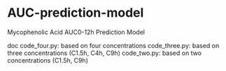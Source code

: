 # AUC-prediction-model

Mycophenolic Acid AUC0-12h Prediction Model

doc
code_four.py: based on four concentrations
code_three.py: based on three concentrations (C1.5h, C4h, C9h)
code_two.py: based on two concentrations  (C1.5h, C9h)


